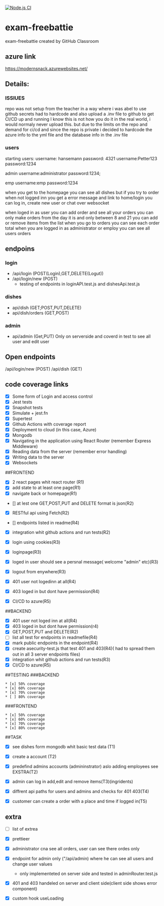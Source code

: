 [![Node.js CI](https://github.com/freebattie/webdevExamen/actions/workflows/node.js.yml/badge.svg)](https://github.com/freebattie/webdevExamen/actions/workflows/node.js.yml)
# exam-freebattie
exam-freebattie created by GitHub Classroom
## azure link
https://modernsnack.azurewebsites.net/
## Details:

### ISSIUES
repo was not setup from the teacher in a way where i was abel to use github secrets
had to hardcode and also upload a .inv file to github to get CI/CD up and running
I know this is not how you do it in the real world, i would normaly never upload this.
but due to the limits on the repo and demand for ci/cd and since the repo is private 
i decided to hardcode the azure info to the yml file and the database info in the .inv file


### users
starting users:
username: hansemann
password: 4321
username:Petter123
password:1234

admin
username:administrator
password:1234;

emp
username:emp
password:1234

when you get to the homepage you can see all dishes but if you try to order when not logged inn
you get a error message and link to home/login
you can log in, create new user or chat over websocket

when loged in as user you can add order and see all your orders
you can only make orders from the day it is and only between 8 and 21
you can add or remove items from the list
when you go to orders you can see each order total
when you are logged in as administrator or employ you can see all users orders

## endpoins
### login
* /api/login (POST(Login),GET,DELETE(Logut))
* /api/login/new (POST)
  * testing of endpoints in loginAPI.test.js and dishesApi.test.js

### dishes
* api/dish (GET;POST,PUT,DELETE)
* api/dish/orders (GET,POST)

### admin
* api/admin (Get,PUT) Only on serverside and coverd in test to see all user and edit user

## Open endpoints
/api/login/new (POST)
/api/dish (GET)
## code coverage links


* [x] Some form of Login and access control
* [x] Jest tests
 * [x] Snapshot tests
 * [x] Simulate + jest.fn
 * [x] Supertest
* [x] Github Actions with coverage report
* [x] Deployment to cloud (in this case, Azure)
* [x] Mongodb
* [x] Navigating in the application using React Router (remember Express Middleware)
* [x] Reading data from the server (remember error handling)
* [x] Writing data to the server
* [x] Websockets

##FRONTEND
* [x] 2 react pages whit react router (R1)
* [x] add state to at least one page(R1)
* [x] navigate back or homepage(R1)
* [] at lest one GET,POST,PUT and DELETE format is json(R2)
* [x] RESTful api using Fetch(R2)
* []  endpoints listed in readme(R4)
* [x] integration whit github actions and run tests(R2)
* [x] login using cookies(R3)
* [x] loginpage(R3)
* [x] loged in user should see a persnal message( welcome "admin" etc)(R3)
* [x] logout from enywhere(R3)
* [x] 401 user not logedinn at all(R4)
* [x] 403 loged in but dont have permission(R4)
* [x] CI/CD to azure(R5)


##BACKEND
* [x] 401 user not loged inn at all(R4)
* [x] 403 loged in but dont have permission(r4)
* [x] GET,POST,PUT and DELETE(R2)
* [ ] list all test for endpoints in readmefile(R4)
* [x] mark public endpoints in the endpoint(R4)
* [x] create asecurity-test.js that test 401 and 403(R4)( had to spread them out in all 3 server endpoints files)
* [x] integration whit github actions and run tests(R3)
* [x] CI/CD to azure(R5)

##TESTING
  ###BACKEND
  
    * [x] 50% coverage
    * [x] 60% coverage
    * [x] 70% coverage
    * [ ] 80% coverage
  ###FRONTEND
  
    * [x] 50% coverage
    * [x] 60% coverage
    * [x] 70% coverage
    * [x] 80% coverage
    
##TASK
* [x] see dishes form mongodb whit basic test data (T1)
* [x] create a account (T2)
* [x] predefind admins accounts (admininstrator) aslo adding employees see EXSTRA(T2)
* [x] admin can log in add,edit and remove items(T3)(ingridents)
* [x] diffrent api paths for users and admins and checks for 401 403(T4)
* [x] customer can create a order with a place and time if logged in(T5)


## extra
* [ ] list of extrea
* [x] prettieer
* [x] administrator cna see all orders, user can see there ordes only
* [x] endpoint for admin only ("/api/admin) where he can see all users and change user values
  * only implementeted on server side and tested in adminRouter.test.js
* [x] 401 and 403 handeled on server and client side(client side shows error component)
* [x] custom hook useLoading



  





